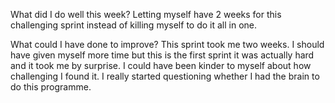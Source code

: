 What did I do well this week?
Letting myself have 2 weeks for this challenging sprint instead of killing myself to do it all in one.


What could I have done to improve?
This sprint took me two weeks. I should have given myself more time but this is the first sprint it was actually hard and it took me by surprise. I could have been kinder to myself about how challenging I found it. I really started questioning whether I had the brain to do this programme.
